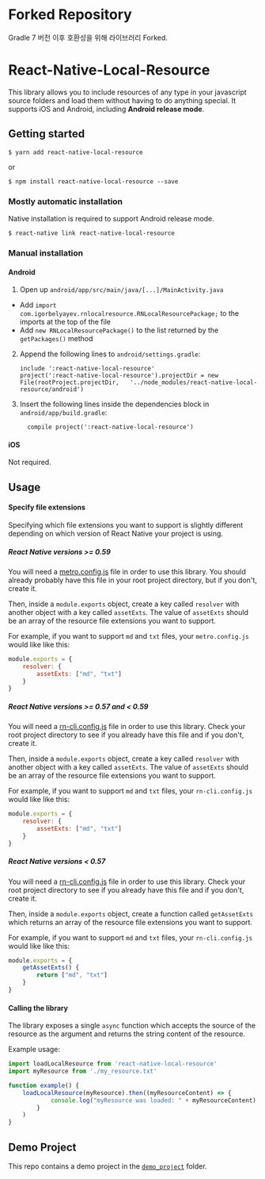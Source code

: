 # Forked Repository

Gradle 7 버전 이후 호환성을 위해 라이브러리 Forked.

# React-Native-Local-Resource

This library allows you to include resources of any type in your javascript source folders and load
them without having to do anything special. It supports iOS and Android, 
including **Android release mode**.

## Getting started

`$ yarn add react-native-local-resource`

or

`$ npm install react-native-local-resource --save`

### Mostly automatic installation

Native installation is required to support Android release mode. 

`$ react-native link react-native-local-resource`

### Manual installation


#### Android

1. Open up `android/app/src/main/java/[...]/MainActivity.java`
  - Add `import com.igorbelyayev.rnlocalresource.RNLocalResourcePackage;` to the imports at the top of the file
  - Add `new RNLocalResourcePackage()` to the list returned by the `getPackages()` method
2. Append the following lines to `android/settings.gradle`:
  	```
  	include ':react-native-local-resource'
  	project(':react-native-local-resource').projectDir = new File(rootProject.projectDir, 	'../node_modules/react-native-local-resource/android')
  	```
3. Insert the following lines inside the dependencies block in `android/app/build.gradle`:
  	```
      compile project(':react-native-local-resource')
  	```

#### iOS

Not required.

## Usage

#### Specify file extensions

Specifying which file extensions you want to support is slightly different depending on which version of React Native your project is using.

##### React Native versions >= 0.59

You will need a [metro.config.js](https://facebook.github.io/metro/docs/en/configuration.html)
file in order to use this library. You should already probably have this file in your root project directory, but if you don't, create it.

Then, inside a `module.exports` object,
create a key called `resolver` with another object with a key called `assetExts`. 
The value of `assetExts` should be an array of the resource file extensions you want to support. 

For example, if you want to support `md` and `txt` files, your `metro.config.js` would like like this:
```javascript
module.exports = {
    resolver: {
        assetExts: ["md", "txt"]
    }
}
```


##### React Native versions >= 0.57 and < 0.59

You will need a [rn-cli.config.js](https://facebook.github.io/react-native/docs/understanding-cli#cli-configs
) file in order to use this library. Check your root project directory to see if you
already have this file and if you don't, create it.

Then, inside a `module.exports` object,
create a key called `resolver` with another object with a key called `assetExts`. 
The value of `assetExts` should be an array of the resource file extensions you want to support. 

For example, if you want to support `md` and `txt` files, your `rn-cli.config.js` would like like this:
```javascript
module.exports = {
    resolver: {
        assetExts: ["md", "txt"]
    }
}
```

##### React Native versions < 0.57

You will need a [rn-cli.config.js](https://facebook.github.io/react-native/docs/understanding-cli#cli-configs
) file in order to use this library. Check your root project directory to see if you
already have this file and if you don't, create it.

Then, inside a `module.exports` object,
create a function called `getAssetExts` which returns an array of the resource file
extensions you want to support. 

For example, if you want to support `md` and `txt` files, your `rn-cli.config.js` would like like this:
```javascript
module.exports = {
    getAssetExts() {
        return ["md", "txt"]
    }
}
```


#### Calling the library

The library exposes a single `async` function which accepts the source of the resource as the argument
and returns the string content of the resource. 

Example usage:

```javascript
import loadLocalResource from 'react-native-local-resource'
import myResource from './my_resource.txt'

function example() {
    loadLocalResource(myResource).then((myResourceContent) => {
            console.log("myResource was loaded: " + myResourceContent)
        }
    )
}
```
  
## Demo Project

This repo contains a demo project in the [`demo_project`](/demo_project) folder.
